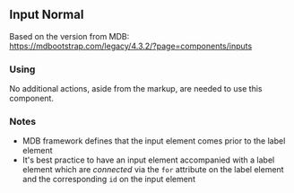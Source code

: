 ## Input Normal

Based on the version from MDB:<br>
https://mdbootstrap.com/legacy/4.3.2/?page=components/inputs

### Using

No additional actions, aside from the markup, are needed to use this component.

### Notes

* MDB framework defines that the input element comes prior to the label element
* It's best practice to have an input element accompanied with a label element which are *connected* via the `for` attribute on the label element and the corresponding `id` on the input element